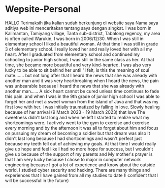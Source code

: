 # Wepsite-Personal
HALLO Terimaksih jika kalian sudah berkunjung di website saya
Nama saya aditiya 
web ini menceritakan tentang saya dengan singkat.
I was born in Kalimantan, Tamiyang village, Tanta sub-district, Tabalong regency, my area is often called Warukin, I was born in 2006/12/30.
When I was still in elementary school I liked a beautiful woman. At that time I was still in grade 3 of elementary school. I really loved her and really loved her with all my heart.
After I graduated from elementary school and continued my schooling to junior high school, I was still in the same class as her. At that time, she became more beautiful and very kind-hearted. I was also very lucky to be able to sit behind her until "I felt, is this the meaning of soul mate.......
but not long after that I heard the news that she was already with another man and it was very heartbreaking when I heard the news, the pain was unbearable because I heard the news that she was already with another man......
A sick heart cannot be cured unless time continues to fade this pain.
and when I was in the 9th grade of junior high school I was able to forget her and met a sweet woman from the island of Java and that was my first love with her. I was initially traumatized by falling in love. Slowly healing because of her arrival (9 March 2023 - 19 March 2023) that love The sweetness didn't last long and when he left I started to realize what my shortcomings were. I actively went to the gym to exercise and exercise every morning and by the afternoon it was all to forget about him and focus on pursuing my dream of becoming a soldier but that dream was also It didn't last long because I had shortcomings and wasn't perfect just because my teeth fell out of achieving my goals. At that time I would really give up hope and feel like I had no more hope for success, but I wouldn't give up because of the support of my parents and My mother's prayer is that I am very lucky because I chose to major in computer network engineering because I got a lot of experience and know about the outside world. I studied cyber security and hacking. There are many things and experiences that I have gained from all my studies to date (I confident that I will be successful in the future)
